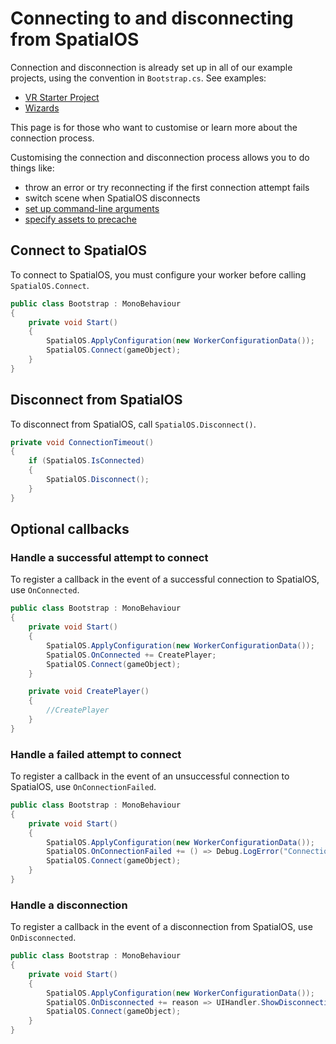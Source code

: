 # Connecting to and disconnecting from SpatialOS

Connection and disconnection is already set up in all of our example projects, using the convention in `Bootstrap.cs`. See examples:

* [VR Starter Project](https://github.com/spatialos/VRStarterProject/blob/master/workers/unity/Assets/Gamelogic/Global/Bootstrap.cs)
* [Wizards](https://github.com/spatialos/Wizards/blob/master/workers/unity/Assets/Gamelogic/Core/Bootstrap.cs)

This page is for those who want to customise or learn more about the connection process.

Customising the connection and disconnection process allows you to do things like:

* throw an error or try reconnecting if the first connection attempt fails
* switch scene when SpatialOS disconnects
* [set up command-line arguments](../customize/steam.md#3-set-up-command-line-arguments)
* [specify assets to precache](https://github.com/spatialos/Wizards/blob/master/workers/unity/Assets/Gamelogic/Core/Bootstrap.cs)

## Connect to SpatialOS

To connect to SpatialOS, you must configure your worker before calling `SpatialOS.Connect`.

```csharp
public class Bootstrap : MonoBehaviour
{
    private void Start()
    {
        SpatialOS.ApplyConfiguration(new WorkerConfigurationData());
        SpatialOS.Connect(gameObject);
    }
}
```

## Disconnect from SpatialOS

To disconnect from SpatialOS, call `SpatialOS.Disconnect()`.

```csharp
private void ConnectionTimeout()
{
    if (SpatialOS.IsConnected)
    {
        SpatialOS.Disconnect();
    }
}
```

## Optional callbacks

### Handle a successful attempt to connect

To register a callback in the event of a successful connection to SpatialOS, use `OnConnected`.

```csharp
public class Bootstrap : MonoBehaviour
{
    private void Start()
    {
        SpatialOS.ApplyConfiguration(new WorkerConfigurationData());
        SpatialOS.OnConnected += CreatePlayer;
        SpatialOS.Connect(gameObject);
    }

    private void CreatePlayer()
    {
        //CreatePlayer
    }
}
```

### Handle a failed attempt to connect

To register a callback in the event of an unsuccessful connection to SpatialOS, use `OnConnectionFailed`.

```csharp
public class Bootstrap : MonoBehaviour
{
    private void Start()
    {
        SpatialOS.ApplyConfiguration(new WorkerConfigurationData());
        SpatialOS.OnConnectionFailed += () => Debug.LogError("Connection Failed.");
        SpatialOS.Connect(gameObject);
    }
}
```

### Handle a disconnection

To register a callback in the event of a disconnection from SpatialOS, use `OnDisconnected`.

```csharp
public class Bootstrap : MonoBehaviour
{
    private void Start()
    {
        SpatialOS.ApplyConfiguration(new WorkerConfigurationData());
        SpatialOS.OnDisconnected += reason => UIHandler.ShowDisconnectionScreen(reason);
        SpatialOS.Connect(gameObject);
    }
}
```
